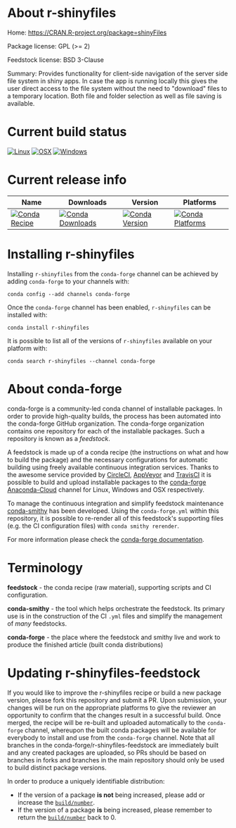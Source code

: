 About r-shinyfiles
==================

Home: https://CRAN.R-project.org/package=shinyFiles

Package license: GPL (>= 2)

Feedstock license: BSD 3-Clause

Summary: Provides functionality for client-side navigation of the server side file system in shiny apps. In case the app is running locally this gives the user direct access to the file system without the need to "download" files to a temporary location. Both file and folder selection as well as file saving is available.



Current build status
====================

[![Linux](https://img.shields.io/circleci/project/github/conda-forge/r-shinyfiles-feedstock/master.svg?label=Linux)](https://circleci.com/gh/conda-forge/r-shinyfiles-feedstock)
[![OSX](https://img.shields.io/travis/conda-forge/r-shinyfiles-feedstock/master.svg?label=macOS)](https://travis-ci.org/conda-forge/r-shinyfiles-feedstock)
[![Windows](https://img.shields.io/appveyor/ci/conda-forge/r-shinyfiles-feedstock/master.svg?label=Windows)](https://ci.appveyor.com/project/conda-forge/r-shinyfiles-feedstock/branch/master)

Current release info
====================

| Name | Downloads | Version | Platforms |
| --- | --- | --- | --- |
| [![Conda Recipe](https://img.shields.io/badge/recipe-r--shinyfiles-green.svg)](https://anaconda.org/conda-forge/r-shinyfiles) | [![Conda Downloads](https://img.shields.io/conda/dn/conda-forge/r-shinyfiles.svg)](https://anaconda.org/conda-forge/r-shinyfiles) | [![Conda Version](https://img.shields.io/conda/vn/conda-forge/r-shinyfiles.svg)](https://anaconda.org/conda-forge/r-shinyfiles) | [![Conda Platforms](https://img.shields.io/conda/pn/conda-forge/r-shinyfiles.svg)](https://anaconda.org/conda-forge/r-shinyfiles) |

Installing r-shinyfiles
=======================

Installing `r-shinyfiles` from the `conda-forge` channel can be achieved by adding `conda-forge` to your channels with:

```
conda config --add channels conda-forge
```

Once the `conda-forge` channel has been enabled, `r-shinyfiles` can be installed with:

```
conda install r-shinyfiles
```

It is possible to list all of the versions of `r-shinyfiles` available on your platform with:

```
conda search r-shinyfiles --channel conda-forge
```


About conda-forge
=================

conda-forge is a community-led conda channel of installable packages.
In order to provide high-quality builds, the process has been automated into the
conda-forge GitHub organization. The conda-forge organization contains one repository
for each of the installable packages. Such a repository is known as a *feedstock*.

A feedstock is made up of a conda recipe (the instructions on what and how to build
the package) and the necessary configurations for automatic building using freely
available continuous integration services. Thanks to the awesome service provided by
[CircleCI](https://circleci.com/), [AppVeyor](https://www.appveyor.com/)
and [TravisCI](https://travis-ci.org/) it is possible to build and upload installable
packages to the [conda-forge](https://anaconda.org/conda-forge)
[Anaconda-Cloud](https://anaconda.org/) channel for Linux, Windows and OSX respectively.

To manage the continuous integration and simplify feedstock maintenance
[conda-smithy](https://github.com/conda-forge/conda-smithy) has been developed.
Using the ``conda-forge.yml`` within this repository, it is possible to re-render all of
this feedstock's supporting files (e.g. the CI configuration files) with ``conda smithy rerender``.

For more information please check the [conda-forge documentation](https://conda-forge.org/docs/).

Terminology
===========

**feedstock** - the conda recipe (raw material), supporting scripts and CI configuration.

**conda-smithy** - the tool which helps orchestrate the feedstock.
                   Its primary use is in the construction of the CI ``.yml`` files
                   and simplify the management of *many* feedstocks.

**conda-forge** - the place where the feedstock and smithy live and work to
                  produce the finished article (built conda distributions)


Updating r-shinyfiles-feedstock
===============================

If you would like to improve the r-shinyfiles recipe or build a new
package version, please fork this repository and submit a PR. Upon submission,
your changes will be run on the appropriate platforms to give the reviewer an
opportunity to confirm that the changes result in a successful build. Once
merged, the recipe will be re-built and uploaded automatically to the
`conda-forge` channel, whereupon the built conda packages will be available for
everybody to install and use from the `conda-forge` channel.
Note that all branches in the conda-forge/r-shinyfiles-feedstock are
immediately built and any created packages are uploaded, so PRs should be based
on branches in forks and branches in the main repository should only be used to
build distinct package versions.

In order to produce a uniquely identifiable distribution:
 * If the version of a package **is not** being increased, please add or increase
   the [``build/number``](https://conda.io/docs/user-guide/tasks/build-packages/define-metadata.html#build-number-and-string).
 * If the version of a package **is** being increased, please remember to return
   the [``build/number``](https://conda.io/docs/user-guide/tasks/build-packages/define-metadata.html#build-number-and-string)
   back to 0.
